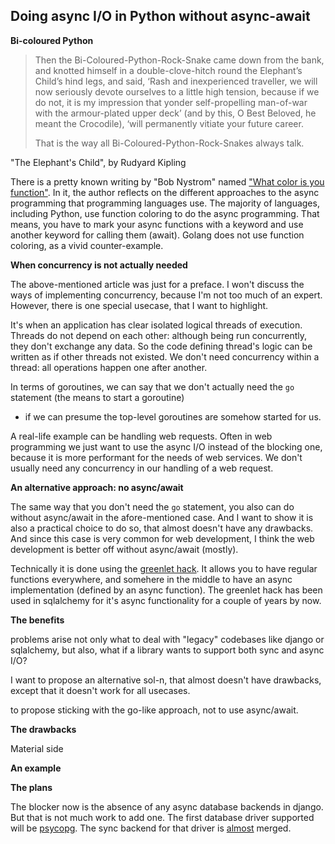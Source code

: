 ## Doing async I/O in Python without async-await

**Bi-coloured Python**

> Then the Bi-Coloured-Python-Rock-Snake came down from the bank, and knotted himself in a double-clove-hitch round the Elephant’s Child’s hind legs, and said, ‘Rash and inexperienced traveller, we will now seriously devote ourselves to a little high tension, because if we do not, it is my impression that yonder self-propelling man-of-war with the armour-plated upper deck’ (and by this, O Best Beloved, he meant the Crocodile), ‘will permanently vitiate your future career.
> 
> That is the way all Bi-Coloured-Python-Rock-Snakes always talk.

"The Elephant's Child", by Rudyard Kipling

There is a pretty known writing by "Bob Nystrom" named
["What color is you function"](https://journal.stuffwithstuff.com/2015/02/01/what-color-is-your-function/).
In it, the author reflects on the different approaches to the async programming that programming languages use.
The majority of languages, including Python, use function coloring to do the async programming.
That means, you have to mark your async functions with a keyword and use another keyword for calling them (await).
Golang does not use function coloring, as a vivid counter-example.

**When concurrency is not actually needed**

The above-mentioned article was just for a preface.
I won't discuss the ways of implementing concurrency, because I'm not too much of an expert.
However, there is one special usecase, that I want to highlight.

It's when an application has clear isolated logical threads of execution.
Threads do not depend on each other: although being run concurrently, they don't exchange any data.
So the code defining thread's logic can be written as if other threads not existed.
 We don't need concurrency within a thread: all operations happen one after another.

 In terms of goroutines, we can say that we don't actually need the `go` statement (the means to start a goroutine)
 - if we can presume the top-level goroutines are somehow started for us.

 A real-life example can be handling web requests. Often  in web programming we just want to use the async I/O instead of the blocking
 one, because it is more performant for the needs of web services. We don't usually need any concurrency in our handling
 of a web request.

 **An alternative approach: no async/await**

The same way that you don't need the `go` statement, you also can do without async/await in the afore-mentioned case.
And I want to show it is also a practical choice to do so, that almost doesn't have any drawbacks.
And since this case is very common for web development, I think the web
development is better off without async/await (mostly).

Technically it is done using the [greenlet hack](https://github.com/Bi-Coloured-Python-Rock-Snake/greenhack).
It allows you to have regular functions everywhere, and somehere in the middle to have an async implementation (defined by
an async function). The greenlet hack has been used in sqlalchemy for it's async functionality for a couple of years by now.

**The benefits**

problems arise not only what to deal with "legacy" codebases like django or sqlalchemy,
but also, what if a library wants to support both sync and async I/O?

I want to propose an alternative sol-n, that almost doesn't have drawbacks, except that it doesn't work for all
usecases.

to propose sticking with the go-like approach, not to use async/await.

**The drawbacks**

Material side

**An example**

**The plans**

The blocker now is the absence of any async database backends in django. But that is not much work to add one.
The first database driver supported will be [psycopg](https://github.com/psycopg/psycopg).
The sync backend for that driver is [almost](https://github.com/django/django/pull/15687) merged.